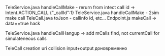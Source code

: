 TeleService.java  handleCallMake - rerurn from intect call id -> Intent.ACTION_CALL {\"_callId":1} 
TeleService.java  handleCallMake - 2sim make call
TeleCall.java  toJson - callinfo id, etc...
Endpoint.js makeCall -> data==true hack


TeleService.java handleCallHangup -> add mCalls find, not currentCall for simulateneous calls

TeleCall creation uri collision input+output доновременно